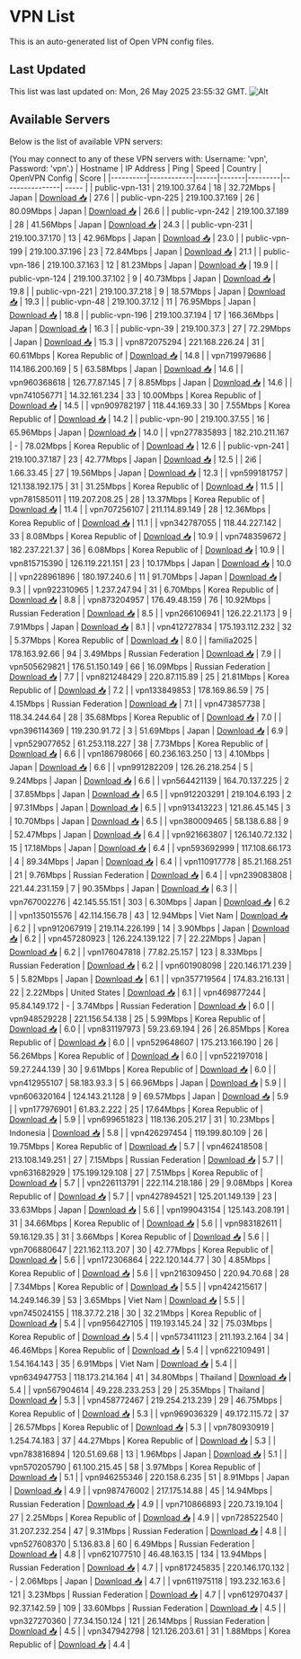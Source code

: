 # VPN List

This is an auto-generated list of Open VPN config files.

## Last Updated

This list was last updated on: Mon, 26 May 2025 23:55:32 GMT.
![Alt](https://repobeats.axiom.co/api/embed/186b98318ef1479477931607c1ad7d823f12451f.svg "Repobeats analytics image")

## Available Servers

Below is the list of available VPN servers:

(You may connect to any of these VPN servers with: Username: 'vpn', Password: 'vpn'.)
| Hostname | IP Address | Ping | Speed | Country | OpenVPN Config | Score |
|----------|------------|------|-------|---------|----------------| ----- |
| public-vpn-131 | 219.100.37.64 | 18 | 32.72Mbps | Japan | [Download 📥](./configs/server_0_JP.ovpn) | 27.6 |
| public-vpn-225 | 219.100.37.169 | 26 | 80.09Mbps | Japan | [Download 📥](./configs/server_1_JP.ovpn) | 26.6 |
| public-vpn-242 | 219.100.37.189 | 28 | 41.56Mbps | Japan | [Download 📥](./configs/server_2_JP.ovpn) | 24.3 |
| public-vpn-231 | 219.100.37.170 | 13 | 42.96Mbps | Japan | [Download 📥](./configs/server_3_JP.ovpn) | 23.0 |
| public-vpn-199 | 219.100.37.196 | 23 | 72.84Mbps | Japan | [Download 📥](./configs/server_4_JP.ovpn) | 21.1 |
| public-vpn-186 | 219.100.37.163 | 12 | 81.23Mbps | Japan | [Download 📥](./configs/server_5_JP.ovpn) | 19.9 |
| public-vpn-124 | 219.100.37.102 | 9 | 40.73Mbps | Japan | [Download 📥](./configs/server_6_JP.ovpn) | 19.8 |
| public-vpn-221 | 219.100.37.218 | 9 | 18.57Mbps | Japan | [Download 📥](./configs/server_7_JP.ovpn) | 19.3 |
| public-vpn-48 | 219.100.37.12 | 11 | 76.95Mbps | Japan | [Download 📥](./configs/server_8_JP.ovpn) | 18.8 |
| public-vpn-196 | 219.100.37.194 | 17 | 166.36Mbps | Japan | [Download 📥](./configs/server_9_JP.ovpn) | 16.3 |
| public-vpn-39 | 219.100.37.3 | 27 | 72.29Mbps | Japan | [Download 📥](./configs/server_10_JP.ovpn) | 15.3 |
| vpn872075294 | 221.168.226.24 | 31 | 60.61Mbps | Korea Republic of | [Download 📥](./configs/server_11_KR.ovpn) | 14.8 |
| vpn719979686 | 114.186.200.169 | 5 | 63.58Mbps | Japan | [Download 📥](./configs/server_12_JP.ovpn) | 14.6 |
| vpn960368618 | 126.77.87.145 | 7 | 8.85Mbps | Japan | [Download 📥](./configs/server_13_JP.ovpn) | 14.6 |
| vpn741056771 | 14.32.161.234 | 33 | 10.00Mbps | Korea Republic of | [Download 📥](./configs/server_14_KR.ovpn) | 14.5 |
| vpn909782197 | 118.44.169.33 | 30 | 7.55Mbps | Korea Republic of | [Download 📥](./configs/server_15_KR.ovpn) | 14.2 |
| public-vpn-90 | 219.100.37.55 | 16 | 65.96Mbps | Japan | [Download 📥](./configs/server_16_JP.ovpn) | 14.0 |
| vpn277835893 | 182.210.211.167 | - | 78.02Mbps | Korea Republic of | [Download 📥](./configs/server_17_KR.ovpn) | 12.6 |
| public-vpn-241 | 219.100.37.187 | 23 | 42.77Mbps | Japan | [Download 📥](./configs/server_18_JP.ovpn) | 12.5 |
| 2i6 | 1.66.33.45 | 27 | 19.56Mbps | Japan | [Download 📥](./configs/server_19_JP.ovpn) | 12.3 |
| vpn599181757 | 121.138.192.175 | 31 | 31.25Mbps | Korea Republic of | [Download 📥](./configs/server_20_KR.ovpn) | 11.5 |
| vpn781585011 | 119.207.208.25 | 28 | 13.37Mbps | Korea Republic of | [Download 📥](./configs/server_21_KR.ovpn) | 11.4 |
| vpn707256107 | 211.114.89.149 | 28 | 12.36Mbps | Korea Republic of | [Download 📥](./configs/server_22_KR.ovpn) | 11.1 |
| vpn342787055 | 118.44.227.142 | 33 | 8.08Mbps | Korea Republic of | [Download 📥](./configs/server_23_KR.ovpn) | 10.9 |
| vpn748359672 | 182.237.221.37 | 36 | 6.08Mbps | Korea Republic of | [Download 📥](./configs/server_24_KR.ovpn) | 10.9 |
| vpn815715390 | 126.119.221.151 | 23 | 10.17Mbps | Japan | [Download 📥](./configs/server_25_JP.ovpn) | 10.0 |
| vpn228961896 | 180.197.240.6 | 11 | 91.70Mbps | Japan | [Download 📥](./configs/server_26_JP.ovpn) | 9.3 |
| vpn922310965 | 1.237.247.94 | 31 | 6.70Mbps | Korea Republic of | [Download 📥](./configs/server_27_KR.ovpn) | 8.8 |
| vpn873204957 | 176.49.48.159 | 76 | 10.92Mbps | Russian Federation | [Download 📥](./configs/server_28_RU.ovpn) | 8.5 |
| vpn266106941 | 126.22.21.173 | 9 | 7.91Mbps | Japan | [Download 📥](./configs/server_29_JP.ovpn) | 8.1 |
| vpn412727834 | 175.193.112.232 | 32 | 5.37Mbps | Korea Republic of | [Download 📥](./configs/server_30_KR.ovpn) | 8.0 |
| familia2025 | 178.163.92.66 | 94 | 3.49Mbps | Russian Federation | [Download 📥](./configs/server_31_RU.ovpn) | 7.9 |
| vpn505629821 | 176.51.150.149 | 66 | 16.09Mbps | Russian Federation | [Download 📥](./configs/server_32_RU.ovpn) | 7.7 |
| vpn821248429 | 220.87.115.89 | 25 | 21.81Mbps | Korea Republic of | [Download 📥](./configs/server_33_KR.ovpn) | 7.2 |
| vpn133849853 | 178.169.86.59 | 75 | 4.15Mbps | Russian Federation | [Download 📥](./configs/server_34_RU.ovpn) | 7.1 |
| vpn473857738 | 118.34.244.64 | 28 | 35.68Mbps | Korea Republic of | [Download 📥](./configs/server_35_KR.ovpn) | 7.0 |
| vpn396114369 | 119.230.91.72 | 3 | 51.69Mbps | Japan | [Download 📥](./configs/server_36_JP.ovpn) | 6.9 |
| vpn529077652 | 61.253.118.227 | 38 | 7.73Mbps | Korea Republic of | [Download 📥](./configs/server_37_KR.ovpn) | 6.6 |
| vpn186798066 | 60.236.163.250 | 13 | 4.10Mbps | Japan | [Download 📥](./configs/server_38_JP.ovpn) | 6.6 |
| vpn991282209 | 126.26.218.254 | 5 | 9.24Mbps | Japan | [Download 📥](./configs/server_39_JP.ovpn) | 6.6 |
| vpn564421139 | 164.70.137.225 | 2 | 37.85Mbps | Japan | [Download 📥](./configs/server_40_JP.ovpn) | 6.5 |
| vpn912203291 | 219.104.6.193 | 2 | 97.31Mbps | Japan | [Download 📥](./configs/server_41_JP.ovpn) | 6.5 |
| vpn913413223 | 121.86.45.145 | 3 | 10.70Mbps | Japan | [Download 📥](./configs/server_42_JP.ovpn) | 6.5 |
| vpn380009465 | 58.138.6.88 | 9 | 52.47Mbps | Japan | [Download 📥](./configs/server_43_JP.ovpn) | 6.4 |
| vpn921663807 | 126.140.72.132 | 15 | 17.18Mbps | Japan | [Download 📥](./configs/server_44_JP.ovpn) | 6.4 |
| vpn593692999 | 117.108.66.173 | 4 | 89.34Mbps | Japan | [Download 📥](./configs/server_45_JP.ovpn) | 6.4 |
| vpn110917778 | 85.21.168.251 | 21 | 9.76Mbps | Russian Federation | [Download 📥](./configs/server_46_RU.ovpn) | 6.4 |
| vpn239083808 | 221.44.231.159 | 7 | 90.35Mbps | Japan | [Download 📥](./configs/server_47_JP.ovpn) | 6.3 |
| vpn767002276 | 42.145.55.151 | 303 | 6.30Mbps | Japan | [Download 📥](./configs/server_48_JP.ovpn) | 6.2 |
| vpn135015576 | 42.114.156.78 | 43 | 12.94Mbps | Viet Nam | [Download 📥](./configs/server_49_VN.ovpn) | 6.2 |
| vpn912067919 | 219.114.226.199 | 14 | 3.90Mbps | Japan | [Download 📥](./configs/server_50_JP.ovpn) | 6.2 |
| vpn457280923 | 126.224.139.122 | 7 | 22.22Mbps | Japan | [Download 📥](./configs/server_51_JP.ovpn) | 6.2 |
| vpn176047818 | 77.82.25.157 | 123 | 8.33Mbps | Russian Federation | [Download 📥](./configs/server_52_RU.ovpn) | 6.2 |
| vpn601908098 | 220.146.171.239 | 5 | 5.82Mbps | Japan | [Download 📥](./configs/server_53_JP.ovpn) | 6.1 |
| vpn357719564 | 174.83.216.131 | 22 | 2.22Mbps | United States | [Download 📥](./configs/server_54_US.ovpn) | 6.1 |
| vpn469877244 | 95.84.149.172 | - | 3.74Mbps | Russian Federation | [Download 📥](./configs/server_55_RU.ovpn) | 6.0 |
| vpn948529228 | 221.156.54.138 | 25 | 5.99Mbps | Korea Republic of | [Download 📥](./configs/server_56_KR.ovpn) | 6.0 |
| vpn831197973 | 59.23.69.194 | 26 | 26.85Mbps | Korea Republic of | [Download 📥](./configs/server_57_KR.ovpn) | 6.0 |
| vpn529648607 | 175.213.166.190 | 26 | 56.26Mbps | Korea Republic of | [Download 📥](./configs/server_58_KR.ovpn) | 6.0 |
| vpn522197018 | 59.27.244.139 | 30 | 9.61Mbps | Korea Republic of | [Download 📥](./configs/server_59_KR.ovpn) | 6.0 |
| vpn412955107 | 58.183.93.3 | 5 | 66.96Mbps | Japan | [Download 📥](./configs/server_60_JP.ovpn) | 5.9 |
| vpn606320164 | 124.143.21.128 | 9 | 69.57Mbps | Japan | [Download 📥](./configs/server_61_JP.ovpn) | 5.9 |
| vpn177976901 | 61.83.2.222 | 25 | 17.64Mbps | Korea Republic of | [Download 📥](./configs/server_62_KR.ovpn) | 5.9 |
| vpn699651823 | 118.136.205.217 | 31 | 10.23Mbps | Indonesia | [Download 📥](./configs/server_63_ID.ovpn) | 5.8 |
| vpn426297454 | 119.199.80.109 | 26 | 19.75Mbps | Korea Republic of | [Download 📥](./configs/server_64_KR.ovpn) | 5.7 |
| vpn462418508 | 213.108.149.251 | 27 | 7.15Mbps | Russian Federation | [Download 📥](./configs/server_65_RU.ovpn) | 5.7 |
| vpn631682929 | 175.199.129.108 | 27 | 7.51Mbps | Korea Republic of | [Download 📥](./configs/server_66_KR.ovpn) | 5.7 |
| vpn226113791 | 222.114.218.186 | 29 | 9.08Mbps | Korea Republic of | [Download 📥](./configs/server_67_KR.ovpn) | 5.7 |
| vpn427894521 | 125.201.149.139 | 23 | 33.63Mbps | Japan | [Download 📥](./configs/server_68_JP.ovpn) | 5.6 |
| vpn199043154 | 125.143.208.191 | 31 | 34.66Mbps | Korea Republic of | [Download 📥](./configs/server_69_KR.ovpn) | 5.6 |
| vpn983182611 | 59.16.129.35 | 31 | 3.66Mbps | Korea Republic of | [Download 📥](./configs/server_70_KR.ovpn) | 5.6 |
| vpn706880647 | 221.162.113.207 | 30 | 42.77Mbps | Korea Republic of | [Download 📥](./configs/server_71_KR.ovpn) | 5.6 |
| vpn172306864 | 222.120.144.77 | 30 | 4.85Mbps | Korea Republic of | [Download 📥](./configs/server_72_KR.ovpn) | 5.6 |
| vpn216309450 | 220.94.70.68 | 28 | 7.34Mbps | Korea Republic of | [Download 📥](./configs/server_73_KR.ovpn) | 5.5 |
| vpn424215617 | 14.249.146.39 | 53 | 3.65Mbps | Viet Nam | [Download 📥](./configs/server_74_VN.ovpn) | 5.5 |
| vpn745024155 | 118.37.72.218 | 30 | 32.21Mbps | Korea Republic of | [Download 📥](./configs/server_75_KR.ovpn) | 5.4 |
| vpn956427105 | 119.193.145.24 | 32 | 75.03Mbps | Korea Republic of | [Download 📥](./configs/server_76_KR.ovpn) | 5.4 |
| vpn573411123 | 211.193.2.164 | 34 | 46.46Mbps | Korea Republic of | [Download 📥](./configs/server_77_KR.ovpn) | 5.4 |
| vpn622109491 | 1.54.164.143 | 35 | 6.91Mbps | Viet Nam | [Download 📥](./configs/server_78_VN.ovpn) | 5.4 |
| vpn634947753 | 118.173.214.164 | 41 | 34.80Mbps | Thailand | [Download 📥](./configs/server_79_TH.ovpn) | 5.4 |
| vpn567904614 | 49.228.233.253 | 29 | 25.35Mbps | Thailand | [Download 📥](./configs/server_80_TH.ovpn) | 5.3 |
| vpn458772467 | 219.254.213.239 | 29 | 46.75Mbps | Korea Republic of | [Download 📥](./configs/server_81_KR.ovpn) | 5.3 |
| vpn969036329 | 49.172.115.72 | 37 | 26.57Mbps | Korea Republic of | [Download 📥](./configs/server_82_KR.ovpn) | 5.3 |
| vpn780930919 | 1.254.74.183 | 37 | 44.27Mbps | Korea Republic of | [Download 📥](./configs/server_83_KR.ovpn) | 5.3 |
| vpn783816894 | 120.51.69.68 | 13 | 1.96Mbps | Japan | [Download 📥](./configs/server_84_JP.ovpn) | 5.1 |
| vpn570205790 | 61.100.215.45 | 58 | 3.97Mbps | Korea Republic of | [Download 📥](./configs/server_85_KR.ovpn) | 5.1 |
| vpn946255346 | 220.158.6.235 | 51 | 8.91Mbps | Japan | [Download 📥](./configs/server_86_JP.ovpn) | 4.9 |
| vpn987476002 | 217.175.14.88 | 45 | 14.94Mbps | Russian Federation | [Download 📥](./configs/server_87_RU.ovpn) | 4.9 |
| vpn710866893 | 220.73.19.104 | 27 | 2.25Mbps | Korea Republic of | [Download 📥](./configs/server_88_KR.ovpn) | 4.9 |
| vpn728522540 | 31.207.232.254 | 47 | 9.31Mbps | Russian Federation | [Download 📥](./configs/server_89_RU.ovpn) | 4.8 |
| vpn527608370 | 5.136.83.8 | 60 | 6.49Mbps | Russian Federation | [Download 📥](./configs/server_90_RU.ovpn) | 4.8 |
| vpn621077510 | 46.48.163.15 | 134 | 13.94Mbps | Russian Federation | [Download 📥](./configs/server_91_RU.ovpn) | 4.7 |
| vpn817245835 | 220.146.170.132 | - | 2.06Mbps | Japan | [Download 📥](./configs/server_92_JP.ovpn) | 4.7 |
| vpn611975118 | 193.232.163.6 | 121 | 3.23Mbps | Russian Federation | [Download 📥](./configs/server_93_RU.ovpn) | 4.7 |
| vpn612970437 | 92.37.142.59 | 109 | 33.60Mbps | Russian Federation | [Download 📥](./configs/server_94_RU.ovpn) | 4.5 |
| vpn327270360 | 77.34.150.124 | 121 | 26.14Mbps | Russian Federation | [Download 📥](./configs/server_95_RU.ovpn) | 4.5 |
| vpn347942798 | 121.126.203.61 | 31 | 1.88Mbps | Korea Republic of | [Download 📥](./configs/server_96_KR.ovpn) | 4.4 |
